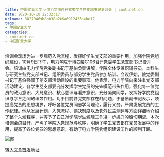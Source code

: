 ```yaml
---
title: 中国矿业大学->电力学院召开党委学生党支部书记培训会 | cumt.net.cn
date: 2020-10-10 12:32:17
urlname: 30270469b8bb38a206a6912435b4be17
tags: 
- 中国矿业大学
categories:
- cumt.net.cn
- 中国矿业大学
---
```

培训会现场为进一步规范入党流程，发挥好学生党支部的重要作用，加强学院党组织建设，10月9日下午，电力学院于博四楼C106召开党委学生党支部书记培训会。培训由电力学院党委副书记于基伯负责讲解，学院全体专兼职辅导员、本科生与研究生各党支部书记、组织委员与部分学生党员参加培训。会议伊始，院党委副书记于基伯强调了党支部活动建设的重要事项。他表示，电力学院向来注重党支部活动建设，各学生党支部要充分发挥学生党员的先锋模范带头作用，强化每一位党员的政治意识、大局意识、核心意识与看齐意识，充分凝聚同学，发挥好学院党组织与学生之间的纽带作用。对于目前各党支部存在的问题，于基伯副书记表示，须提高党员的思想境界，呼吁各位党员同志学习理论，履行义务，严肃发展党员的工作纪律。他从发展计划、入党流程、票决制度以及党外民主测评等方面详细地介绍了整个入党程序，并寄予了自己对学院学生党建工作进一步提升的殷切期望。本次培训会的召开，严明了学院入党规范与秩序，明确了学生党支部在党员发展中的作用，提高了各位党员的思想意识，有助于电力学院党组织建设工作的顺利开展。

![图](http://xwzx.cumt.edu.cn/_upload/article/images/a1/61/2f42046f46c680c7c118b4388047/5aa24e60-b289-4856-a994-a3ceced386d7.png)

[转入文章首发地址](http://xwzx.cumt.edu.cn/ce/ed/c523a577261/page.htm)